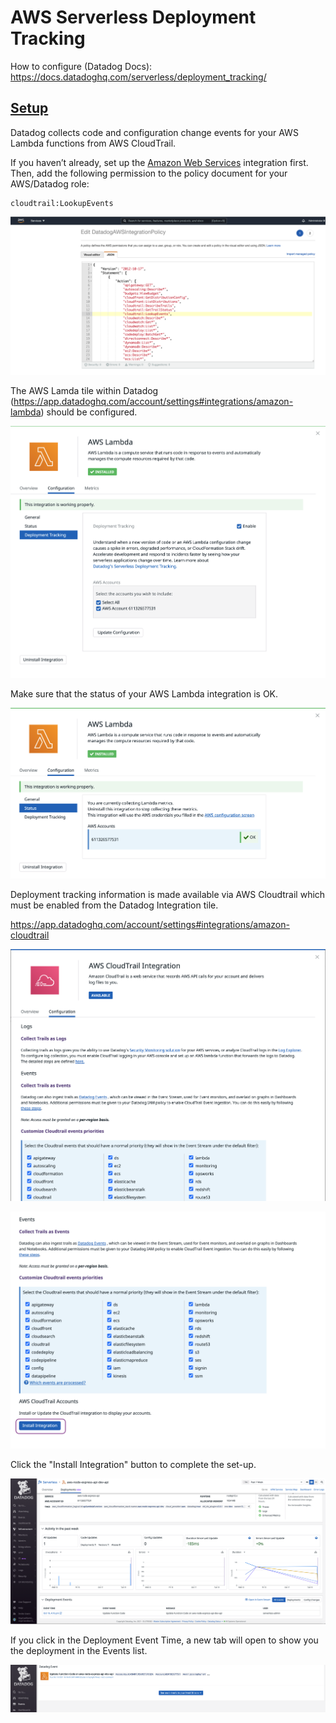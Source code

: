 # AWS Serverless Deployment Tracking

How to configure (Datadog Docs): https://docs.datadoghq.com/serverless/deployment_tracking/

## [Setup](https://docs.datadoghq.com/serverless/deployment_tracking/#setup)

Datadog collects code and configuration change events for your AWS Lambda functions from AWS CloudTrail.

If you haven’t already, set up the [Amazon Web Services](https://docs.datadoghq.com/integrations/amazon_web_services/#setup) integration first. Then, add the following permission to the policy document for your AWS/Datadog role:

```text
cloudtrail:LookupEvents
```



![Screen Shot 2021-10-19 at 4.04.25 PM](images/DatadogAWSIntegrationPolicy.png)



The AWS Lamda tile within Datadog (https://app.datadoghq.com/account/settings#integrations/amazon-lambda) should be configured.

![Screen Shot 2021-10-19 at 4.01.18 PM](images/AWS_Lambda_Integration.png)

Make sure that the status of your AWS Lambda integration is OK.

![Screen Shot 2021-10-19 at 4.07.14 PM](images/AWSLambdaStatusOK.png)

Deployment tracking information is made available via AWS Cloudtrail which must be enabled from the Datadog Integration tile.

https://app.datadoghq.com/account/settings#integrations/amazon-cloudtrail



![Screen Shot 2021-10-19 at 4.26.08 PM](images/AWSCloudTrail.png)



![AWSCloudTrail2](images/AWSCloudTrail2.png)

Click the "Install Integration" button to complete the set-up.

![AWS_Serverless_Deployments](images/AWS_Serverless_Deployments.png)

If you click in the Deployment Event Time, a new tab will open to show you the deployment in the Events list.

![AWS_Serverless_Deployment_Event](images/AWS_Serverless_Deployment_Event.png)

